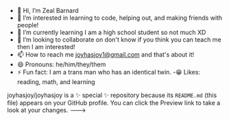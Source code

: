 - 👋 Hi, I’m Zeal Barnard
- 👀 I’m interested in learning to code, helping out, and making friends with people!
- 🌱 I’m currently learning I am a high school student so not much XD
- 💞️ I’m looking to collaborate on don't know if you think you can teach me then I am interested! 
- 📫 How to reach me joyhasjoy1@gmail.com and that's about it!
- 😄 Pronouns: he/him/they/them
- ⚡ Fun fact: I am a trans man who has an identical twin.
-😁 Likes: reading, math, and learning

joyhasjoy/joyhasjoy is a ✨ special ✨ repository because its `README.md` (this file) appears on your GitHub profile.
You can click the Preview link to take a look at your changes.
--->
